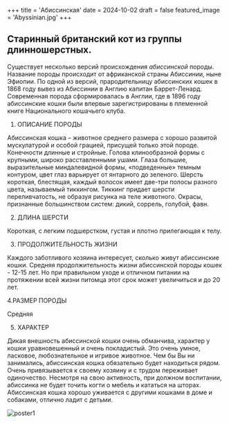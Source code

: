 +++
title = 'Абиссинская'
date = 2024-10-02
draft = false
featured_image = 'Abyssinian.jpg'
+++

## Старинный британский кот из группы длинношерстных.

Существует несколько версий происхождения *абиссинской* породы. Название породы происходит от африканской страны
Абиссинии, ныне Эфиопии. По одной из версий, прародительницу абиссинских кошек в 1868 году вывез из Абиссинии
в Англию капитан Баррет-Ленард. Современная порода сформировалась в Англии, где в 1896 году абиссинские кошки
были впервые зарегистрированы в племенной книге Национального кошачьего клуба.

1. ОПИСАНИЕ ПОРОДЫ

Абиссинская кошка – животное среднего размера с хорошо развитой мускулатурой и особой грацией, присущей только этой
породе. Конечности длинные и стройные. Голова клинообразной формы с крупными, широко расставленными ушами. Глаза
большие, выразительные миндалевидной формы, «подведенные» темным контуром, цвет глаз варьирует от янтарного до 
зеленого. Шерсть короткая, блестящая, каждый волосок имеет две-три полосы разного цвета, называемый тиккингом.
Тиккинг придает шерсти переливчатость, не образуя рисунка на теле животного. Окрасы, признанные большинством 
систем: дикий, соррель, голубой, фавн.

2. ДЛИНА ШЕРСТИ

Короткая, с легким подшерстком, густая и плотно прилегающая к телу.

3. ПРОДОЛЖИТЕЛЬНОСТЬ ЖИЗНИ

Каждого заботливого хозяина интересует, сколько живут абиссинские кошки. Средняя продолжительность жизни абиссинской
породы кошек - 12-15 лет. Но при правильном уходе и отличном питании на протяжении всей жизни питомца этот срок может
увеличиться и до 20 лет.

4.РАЗМЕР ПОРОДЫ

Средняя

5. ХАРАКТЕР

Дикая внешность абиссинской кошки очень обманчива, характер у кошки уравновешенный и очень покладистый. Это очень умное,
ласковое, любознательное и игривое животное. Чем бы Вы ни занимались, абиссинская кошка обязательно будет находиться 
рядом. Очень привязывается к своему хозяину и с трудом переживает одиночество. Несмотря на свою активность, при должном 
воспитании, абиссинка не будет точить когти о мебель и кататься на шторах. Абиссинская кошка хорошо уживается с другими
кошками в доме и собаками, отлично ладит с детьми.

![poster1](https://SyavaFrmFU.github.io/webdev-hugo/Abyssinian1.jpg)
